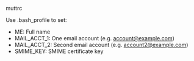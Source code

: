 muttrc

Use .bash_profile to set:

* ME: Full name
* MAIL_ACCT_1: One email account (e.g. account@example.com)
* MAIL_ACCT_2: Second email account (e.g. account2@example.com)
* SMIME_KEY: SMIME certificate key
